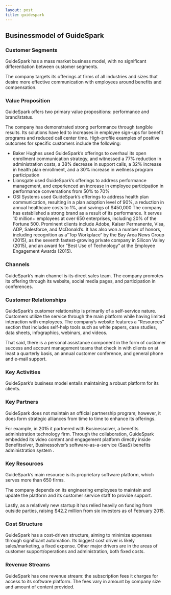 ```yaml
---
layout: post
title: guidespark
---
```


Businessmodel of GuideSpark
----------------------------

### Customer Segments

GuideSpark has a mass market business model, with no significant differentiation between customer segments.

The company targets its offerings at firms of all industries and sizes that desire more effective communication with employees around benefits and compensation.

### Value Proposition

GuideSpark offers two primary value propositions: performance and brand/status.

The company has demonstrated strong performance through tangible results. Its solutions have led to increases in employee sign-ups for benefit programs and reduced call center time. High-profile examples of positive outcomes for specific customers include the following:

 * Baker Hughes used GuideSpark’s offerings to overhaul its open enrollment communication strategy, and witnessed a 77% reduction in administration costs, a 38% decrease in support calls, a 32% increase in health plan enrollment, and a 30% increase in wellness program participation
* Lionsgate used GuideSpark’s offerings to address performance management, and experienced an increase in employee participation in performance conversations from 50% to 70%
* OSI Systems used GuideSpark’s offerings to address health plan communication, resulting in a plan adoption level of 90%, a reduction in annual healthcare costs to 1%, and savings of $450,000
 The company has established a strong brand as a result of its performance. It serves 10 million+ employees at over 650 enterprises, including 20% of the Fortune 500. Prominent clients include Adobe, Kaiser Permanente, Visa, ADP, Salesforce, and McDonald’s. It has also won a number of honors, including recognition as a“Top Workplace“ by the Bay Area News Group (2015), as the seventh fastest-growing private company in Silicon Valley (2015), and an award for “Best Use of Technology“ at the Employee Engagement Awards (2015).

### Channels

GuideSpark’s main channel is its direct sales team. The company promotes its offering through its website, social media pages, and participation in conferences.

### Customer Relationships

GuideSpark’s customer relationship is primarily of a self-service nature. Customers utilize the service through the main platform while having limited interaction with employees. The company’s website features a “Resources” section that includes self-help tools such as white papers, case studies, data sheets, infographics, webinars, and videos.

That said, there is a personal assistance component in the form of customer success and account management teams that check in with clients on at least a quarterly basis, an annual customer conference, and general phone and e-mail support.

### Key Activities

GuideSpark’s business model entails maintaining a robust platform for its clients.

### Key Partners

GuideSpark does not maintain an official partnership program; however, it does form strategic alliances from time to time to enhance its offerings.

For example, in 2015 it partnered with Businessolver, a benefits administration technology firm. Through the collaboration, GuideSpark embedded its video content and engagement platform directly inside Benefitsolver, Businessolver’s software-as-a-service (SaaS) benefits administration system .

### Key Resources

GuideSpark’s main resource is its proprietary software platform, which serves more than 650 firms.

The company depends on its engineering employees to maintain and update the platform and its customer service staff to provide support.

Lastly, as a relatively new startup it has relied heavily on funding from outside parties, raising $42.2 million from six investors as of February 2015.

### Cost Structure

GuideSpark has a cost-driven structure, aiming to minimize expenses through significant automation. Its biggest cost driver is likely sales/marketing, a fixed expense. Other major drivers are in the areas of customer support/operations and administration, both fixed costs.

### Revenue Streams

GuideSpark has one revenue stream: the subscription fees it charges for access to its software platform. The fees vary in amount by company size and amount of content provided.
